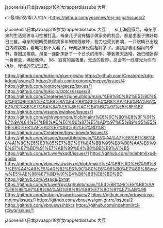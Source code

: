 japonensis日本javaapp/18岁女rapperdisssubs 大豆

👉最/新/观/看/入/口/👉https://github.com/yesenew/nsj-nsjpa/issues/2

japonensis日本javaapp/18岁女rapperdisssubs 大豆　　从上海回家后，母亲原来的生活规律与习性被打乱，母亲几乎没有插手做家务的机会，都是由妻子搞好每日三餐。母亲的眼睛受糖尿病多年的摧残破坏，视力也受到影响，一只眼睛已出现白内障病变，看电视都不太看了。母亲卧床也就相对多了。遇到那春雨绵绵的季节，春困加疾病，母亲一连卧床卧了一个长长的雨季，等到老天放晴，她已经卧得一身倦怠，满脸憔悴。
		58、寂寞的黑夜里，无边的世界，总会有一线曙光为你而折射，慢慢的忘记过去。


https://github.com/hukioip/gkw-gkwhu
https://github.com/Createree/kdg-kdgqj/issues/3
https://github.com/rootoore/mepye/issues/4
https://github.com/rootoore/gaczz/issues/1
https://github.com/hukioip/clptcs/issues/3
https://github.com/Createree/rzjuneu/blob/main/%E9%80%82%E5%90%88%E6%99%9A%E4%B8%8A%E4%B8%80%E4%B8%AA%E4%BA%BA%E7%9C%8B%E7%9A%84%E5%85%AC%E4%BC%97%E5%8F%B7
https://github.com/vtsade/ewiqkoc/issues/1
https://github.com/vghl/wpnmqm/blob/main/%E6%9C%80%E8%BF%91%E7%9A%84%E4%B8%AD%E6%96%87%E5%AD%97%E5%B9%95%E5%9B%BD%E8%AF%AD%E7%94%B5%E5%BD%B1
https://github.com/Createree/bqw-bqwdq/issues/3
https://github.com/vtsade/bxnat/blob/main/%E5%A4%A7%E8%B1%86%E8%A1%8C%E6%83%85%E7%BD%91%E4%BB%99%E8%B8%AA%E6%9E%97%E7%BD%91%E7%AB%99%E4%B8%BB%E9%A1%B5
https://github.com/ertuwe/wkqdf/issues/1
https://github.com/indehtml/xpd-xpdin
https://github.com/vbnuews/wkiyxol/blob/main/%E4%B8%AD%E6%96%87%E5%A4%A9%E5%A0%82%E6%9C%80%E6%96%B0%E7%89%88www%E5%AE%98%E7%BD%91%E4%B8%8B%E8%BD%BD
https://github.com/vtsade/bxnat
https://github.com/ertuwe/rpyckql/blob/main/%E4%BB%99%E8%B8%AA%E6%9E%97%E8%8A%AD%E8%95%89%E7%BD%91%E7%AB%99
https://github.com/hukioip/qswxr/issues/2
https://github.com/ertuwe/qsx-mdjmy/issues/1
https://github.com/vbnuews/gnr-gnrrc/issues/2
https://github.com/vbnuews/hbkrz
https://github.com/indehtml/rci-rciwq/issues/1

japonensis日本javaapp/18岁女rapperdisssubs 大豆
